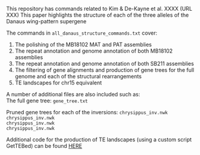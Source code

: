 This repository has commands related to Kim & De-Kayne et al. XXXX  (URL XXX)
This paper highlights the structure of each of the three alleles of the Danaus wing-pattern supergene

The commands in `all_danaus_structure_commands.txt` cover:  
1. The polishing of the MB18102 MAT and PAT assemblies  
2. The repeat annotation and genome annotation of both MB18102 assemblies  
3. The repeat annotation and genome annotation of both SB211 assemblies  
4. The filtering of gene alignments and production of gene trees for the full genome and each of the structural rearrangements  
5. TE landscapes for chr15 equivalent  
  
A number of additional files are also included such as:  
The full gene tree: 
`gene_tree.txt`  
  
Pruned gene trees for each of the inversions: 
`chrysippus_inv.nwk`  
`chrysippus_inv.nwk`  
`chrysippus_inv.nwk`  
`chrysippus_inv.nwk`  

Additional code for the production of TE landscapes (using a custom script GetTEBed) can be found [HERE](https://github.com/RishiDeKayne/GetTEBed)  
